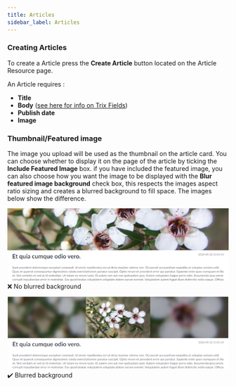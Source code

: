 ```yaml
---
title: Articles
sidebar_label: Articles
---
```


### Creating Articles

To create a Article press the **Create Article** button located on the Article Resource page.

An Article requires :

- **Title**
- **Body** ([see here for info on Trix Fields](trix 'Trix Field'))
- **Publish date**
- **Image**

### Thumbnail/Featured image

The image you upload will be used as the thumbnail on the article card. You can choose whether to display it on the page of the article by ticking the **Include Featured Image** box. if you have included the featured image, you can also choose how you want the image to be displayed with the **Blur featured image background** check box, this respects the images aspect ratio sizing and creates a blurred background to fill space. The images below show the difference.

![img](../static/img/article-noblur.png) :x: No blurred background

![img](../static/img/article-blur.png) :heavy_check_mark: Blurred background
